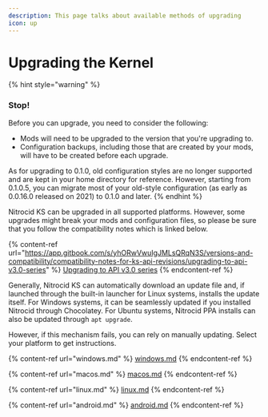 ```yaml
---
description: This page talks about available methods of upgrading
icon: up
---
```


# Upgrading the Kernel

{% hint style="warning" %}
### Stop!

Before you can upgrade, you need to consider the following:

* Mods will need to be upgraded to the version that you're upgrading to.
* Configuration backups, including those that are created by your mods, will have to be created before each upgrade.

As for upgrading to 0.1.0, old configuration styles are no longer supported and are kept in your home directory for reference. However, starting from 0.1.0.5, you can migrate most of your old-style configuration (as early as 0.0.16.0 released on 2021) to 0.1.0 and later.
{% endhint %}

Nitrocid KS can be upgraded in all supported platforms. However, some upgrades might break your mods and configuration files, so please be sure that you follow the compatibility notes which is linked below.

{% content-ref url="https://app.gitbook.com/s/yhORwVwuIgJMLsQRqN3S/versions-and-compatibility/compatibility-notes-for-ks-api-revisions/upgrading-to-api-v3.0-series" %}
[Upgrading to API v3.0 series](https://app.gitbook.com/s/yhORwVwuIgJMLsQRqN3S/versions-and-compatibility/compatibility-notes-for-ks-api-revisions/upgrading-to-api-v3.0-series)
{% endcontent-ref %}

Generally, Nitrocid KS can automatically download an update file and, if launched through the built-in launcher for Linux systems, installs the update itself. For Windows systems, it can be seamlessly updated if you installed Nitrocid through Chocolatey. For Ubuntu systems, Nitrocid PPA installs can also be updated through `apt upgrade`.

However, if this mechanism fails, you can rely on manually updating. Select your platform to get instructions.

{% content-ref url="windows.md" %}
[windows.md](windows.md)
{% endcontent-ref %}

{% content-ref url="macos.md" %}
[macos.md](macos.md)
{% endcontent-ref %}

{% content-ref url="linux.md" %}
[linux.md](linux.md)
{% endcontent-ref %}

{% content-ref url="android.md" %}
[android.md](android.md)
{% endcontent-ref %}
